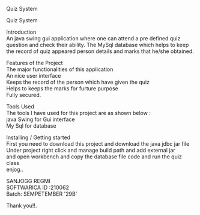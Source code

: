 
Quiz System


  

Quiz System

 
Introduction<br />
An java swing gui application where one can attend a pre defined quiz question and check their ability. The MySql database which helps to keep the record of quiz appeared
person details and marks that he/she obtained.<br />

Features of the Project <br />
The major functionalities of this application <br />
An nice user interface <br />
Keeps the record of the person which have given the quiz <br />
Helps to keeps the marks for furture purpose <br />
Fully secured.  <br />

Tools Used <br />
The tools I have used for this project are as shown below :<br />
java  Swing for Gui interface <br />
My Sql for database <br />


Installing / Getting started <br />
First you need to download this project and download the java jdbc jar file <br />
Under project right click and manage build path and add external jar <br />
and open workbench and copy the database file code and run the quiz class <br />
enjog..<br />



SANJOGG REGMI <br />
SOFTWARICA ID :210062 <br />
Batch: SEMPETEMBER '29B' <br />



Thank you!!. <br />
